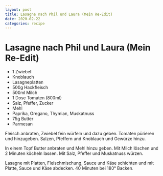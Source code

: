 ```yaml
---
layout: post
title: Lasagne nach Phil und Laura (Mein Re-Edit)
date: 2020-02-22
categories: recipe
---
```

# Lasagne nach Phil und Laura (Mein Re-Edit)

- 1 Zwiebel
- Knoblauch
- Lasagneplatten
- 500g Hackfleisch
- 500ml Milch
- 1 Dose Tomaten (800ml)
- Salz, Pfeffer, Zucker
- Mehl
- Paprika, Oregano, Thymian, Muskatnuss
- 75g Butter
- Parmesan

Fleisch anbraten, Zwiebel fein würfeln und dazu geben.
Tomaten pürieren und hinzugeben.
Salzen, Pfeffern und Knoblauch und Gewürze hinzu.

In einem Topf Butter anbraten und Mehl hinzu geben.
Mit Milch löschen und 2 Minuten köcheln lassen.
Mit Salz, Pfeffer und Muskatnuss würzen.

Lasagne mit Platten, Fleischmischung, Sauce und Käse schichten und mit Platte, Sauce und Käse abdecken. 40 Minuten bei 180° Backen.
